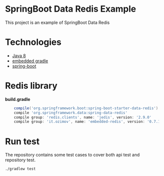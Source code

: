 # SpringBoot Data Redis Example

This project is an example of SpringBoot Data Redis

# Technologies

* [Java 8](http://java.oracle.com)
* [embedded gradle](https://gradle.org/)
* [spring-boot](http://projects.spring.io/spring-boot/)

# Redis library
**build.gradle**

```groovy
    compile('org.springframework.boot:spring-boot-starter-data-redis')
    compile 'org.springframework.data:spring-data-redis'
    compile group: 'redis.clients', name: 'jedis', version: '2.9.0'
    compile group: 'it.ozimov', name: 'embedded-redis', version: '0.7.1'
```

# Run test

The repository contains some test cases to cover both api test and repository test.

    ./gradlew test
